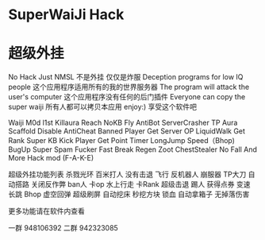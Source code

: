 # SuperWaiJi Hack
# 超级外挂 
No Hack Just NMSL
不是外挂 仅仅是炸服
Deception programs for low IQ people
这个应用程序适用所有的我的世界服务器
The program will attack the user's computer
这个应用程序没有任何的后门插件
Everyone can copy the super waiji
所有人都可以拷贝本应用
enjoy:)
享受这个软件吧

Waiji M0d l1st
Killaura
Reach
NoKB
Fly
AntiBot
ServerCrasher
TP Aura
Scaffold
Disable AntiCheat
Banned Player
Get Server OP
LiquidWalk
Get Rank
Super KB
Kick Player
Get Point
Timer
LongJump
Speed（Bhop)
BugUp
Super Spam
Fucker
Fast Break
Regen
Zoot
ChestStealer
No Fall
And More Hack mod
(F-A-K-E)

超级外挂功能列表
杀戮光环
百米打人
没有击退
飞行
反机器人
崩服器
TP大刀
自动搭路
关闭反作弊
ban人
卡op
水上行走
卡Rank
超级击退
踢人
获得点券
变速
长跳
Bhop
虚空回弹
超级刷屏
自动挖床
秒挖方块
锁血
自动拿箱子
无掉落伤害

更多功能请在软件内查看


一群 948106392
二群 942323085

